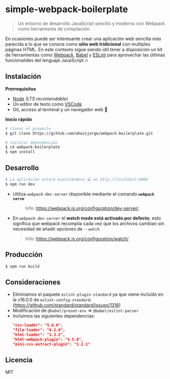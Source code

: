 # simple-webpack-boilerplate

> Un entorno de desarrollo JavaScript sencillo y moderno con Webpack como herramienta de compilación.

En ocasiones puede ser interesante crear una aplicación web sencilla más parecida a lo que se conoce como **sitio web tridicional** con multiples páginas HTML. En este contexto sigue siendo útil tener a disposición un kit de herramientas como [Webpack](https://webpack.js.org/), [Babel](https://babeljs.io/) y [ESLint](https://eslint.org/) para aprovechar las últimas funcionalides del lenguaje JavaScript 🔥

## Instalación

**Prerrequisitos**

- [Node](https://nodejs.org/en/) _(LTS recomendable)_
- Un editor de texto como [VSCode](https://code.visualstudio.com/)
- Git, acceso al terminal y un navegador web 🚀

**Inicio rápido**

```sh
# clonar el proyecto
$ git clone https://github.com/whoisjorge/webpack-boilerplate.git

# instalar dependencias
$ cd webpack-boilerplate
$ npm install
```

## Desarrollo

```sh
# La aplicación estará ejecutándose 💻 en http://localhost:9000
$ npm run dev
```

- Utiliza _`webpack-dev-server`_ disponible mediante el comando **`webpack serve`**

  > Info: https://webpack.js.org/configuration/dev-server/

- En _`webpack-dev-server`_ el **watch mode está activado por defecto**, esto significa que webpack recompila cada vez que los archivos cambian sin necesidad de añadir opciones de `--watch`
  > Info: https://webpack.js.org/configuration/watch/

## Producción

```sh
$ npm run build
```

## Consideraciones

- Eliminamos el paquete `eslint-plugin-standard` ya que viene incluído en la v16.0.0 de `eslint-config-standard`: (https://github.com/standard/standard/issues/1316)
- Modificación de `@babel/preset-env` => `@babel/eslint-parser`
- Incluimos las siguientes dependencias:
  ```json
  "css-loader": "5.0.0",
  "file-loader": "6.2.0",
  "html-loader": "1.3.2",
  "html-webpack-plugin": "4.5.0",
  "mini-css-extract-plugin": "1.2.1"
  ```

## Licencia

MIT

